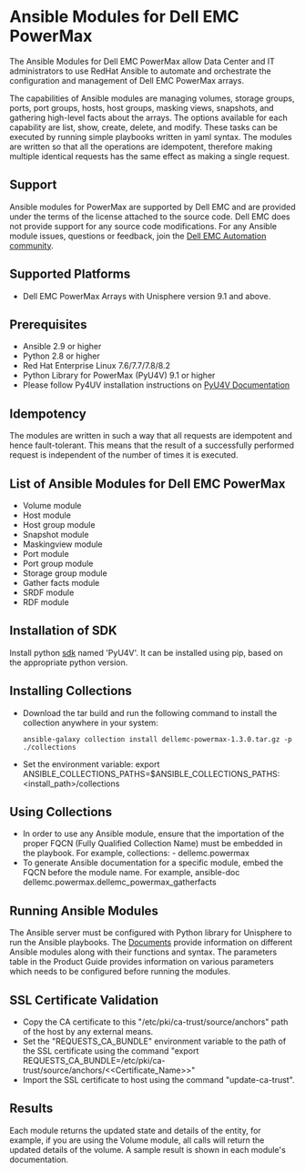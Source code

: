 # Ansible Modules for Dell EMC PowerMax

The Ansible Modules for Dell EMC PowerMax allow Data Center and IT administrators to use RedHat Ansible to automate and orchestrate the configuration and management of Dell EMC PowerMax arrays.

The capabilities of Ansible modules are managing volumes, storage groups, ports, port groups, hosts, host groups, masking views, snapshots, and gathering high-level facts about the arrays. The options available for each capability are list, show, create, delete, and modify. These tasks can be executed by running simple playbooks written in yaml syntax. The modules are written so that all the operations are idempotent, therefore making multiple identical requests has the same effect as making a single request.

## Support
Ansible modules for PowerMax are supported by Dell EMC and are provided under the terms of the license attached to the source code. Dell EMC does not provide support for any source code modifications. For any Ansible module issues, questions or feedback, join the [Dell EMC Automation community]( https://www.dell.com/community/Automation/bd-p/Automation ).

## Supported Platforms
  * Dell EMC PowerMax Arrays with Unisphere version 9.1 and above.

## Prerequisites
  * Ansible 2.9 or higher
  * Python 2.8 or higher
  * Red Hat Enterprise Linux 7.6/7.7/7.8/8.2
  * Python Library for PowerMax (PyU4V) 9.1 or higher
  * Please follow Py4UV installation instructions on [PyU4V Documentation](https://pyu4v.readthedocs.io/)

## Idempotency
The modules are written in such a way that all requests are idempotent and hence fault-tolerant. This means that the result of a successfully performed request is independent of the number of times it is executed.

## List of Ansible Modules for Dell EMC PowerMax
  * Volume module
  * Host module
  * Host group module
  * Snapshot module
  * Maskingview module
  * Port module
  * Port group module
  * Storage group module  
  * Gather facts module
  * SRDF module
  * RDF module

## Installation of SDK
Install python [sdk](https://pypi.org/project/PyU4V/) named 'PyU4V'. It can be installed using pip, based on the appropriate python version.

## Installing Collections

  * Download the tar build and run the following command to install the collection anywhere in your system:
        
        ansible-galaxy collection install dellemc-powermax-1.3.0.tar.gz -p ./collections
  * Set the environment variable:
        export ANSIBLE_COLLECTIONS_PATHS=$ANSIBLE_COLLECTIONS_PATHS:<install_path>/collections

## Using Collections

  * In order to use any Ansible module, ensure that the importation of the proper FQCN (Fully Qualified Collection Name) must be embedded in the playbook. For example,
        collections:
        - dellemc.powermax
  * To generate Ansible documentation for a specific module, embed the FQCN before the module name. For example,
        ansible-doc dellemc.powermax.dellemc_powermax_gatherfacts

## Running Ansible Modules

The Ansible server must be configured with Python library for Unisphere to run the Ansible playbooks. The [Documents]( https://github.com/dell/ansible-powermax/tree/1.3.0/dellemc_ansible/docs ) provide information on different Ansible modules along with their functions and syntax. The parameters table in the Product Guide provides information on various parameters which needs to be configured before running the modules.

## SSL Certificate Validation

* Copy the CA certificate to this "/etc/pki/ca-trust/source/anchors" path of the host by any external means.
* Set the "REQUESTS_CA_BUNDLE" environment variable to the path of the SSL certificate using the command "export REQUESTS_CA_BUNDLE=/etc/pki/ca-trust/source/anchors/<<Certificate_Name>>"
* Import the SSL certificate to host using the command "update-ca-trust".

## Results
Each module returns the updated state and details of the entity, for example, if you are using the Volume module, all calls will return the updated details of the volume. A sample result is shown in each module's documentation.
